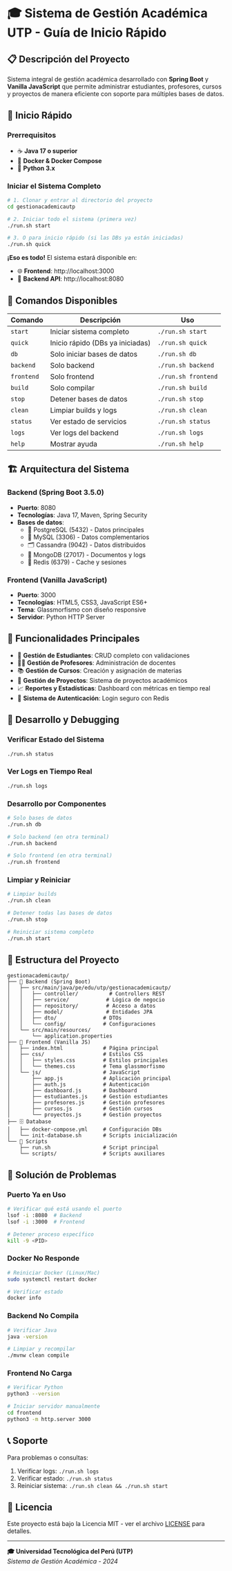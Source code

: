 # 🎓 Sistema de Gestión Académica UTP - Guía de Inicio Rápido

## 📋 Descripción del Proyecto

Sistema integral de gestión académica desarrollado con **Spring Boot** y **Vanilla JavaScript** que permite administrar estudiantes, profesores, cursos y proyectos de manera eficiente con soporte para múltiples bases de datos.

## 🚀 Inicio Rápido

### Prerrequisitos
- ☕ **Java 17 o superior**
- 🐳 **Docker & Docker Compose**
- 🐍 **Python 3.x**

### Iniciar el Sistema Completo

```bash
# 1. Clonar y entrar al directorio del proyecto
cd gestionacademicautp

# 2. Iniciar todo el sistema (primera vez)
./run.sh start

# 3. O para inicio rápido (si las DBs ya están iniciadas)
./run.sh quick
```

**¡Eso es todo!** El sistema estará disponible en:
- 🌐 **Frontend**: http://localhost:3000
- 🔧 **Backend API**: http://localhost:8080

## 📖 Comandos Disponibles

| Comando | Descripción | Uso |
|---------|-------------|-----|
| `start` | Iniciar sistema completo | `./run.sh start` |
| `quick` | Inicio rápido (DBs ya iniciadas) | `./run.sh quick` |
| `db` | Solo iniciar bases de datos | `./run.sh db` |
| `backend` | Solo backend | `./run.sh backend` |
| `frontend` | Solo frontend | `./run.sh frontend` |
| `build` | Solo compilar | `./run.sh build` |
| `stop` | Detener bases de datos | `./run.sh stop` |
| `clean` | Limpiar builds y logs | `./run.sh clean` |
| `status` | Ver estado de servicios | `./run.sh status` |
| `logs` | Ver logs del backend | `./run.sh logs` |
| `help` | Mostrar ayuda | `./run.sh help` |

## 🏗️ Arquitectura del Sistema

### Backend (Spring Boot 3.5.0)
- **Puerto**: 8080
- **Tecnologías**: Java 17, Maven, Spring Security
- **Bases de datos**:
  - 🐘 PostgreSQL (5432) - Datos principales
  - 🐬 MySQL (3306) - Datos complementarios
  - 🗂️ Cassandra (9042) - Datos distribuidos
  - 🍃 MongoDB (27017) - Documentos y logs
  - 🔴 Redis (6379) - Cache y sesiones

### Frontend (Vanilla JavaScript)
- **Puerto**: 3000
- **Tecnologías**: HTML5, CSS3, JavaScript ES6+
- **Tema**: Glassmorfismo con diseño responsive
- **Servidor**: Python HTTP Server

## 🎯 Funcionalidades Principales

- 👥 **Gestión de Estudiantes**: CRUD completo con validaciones
- 👨‍🏫 **Gestión de Profesores**: Administración de docentes
- 📚 **Gestión de Cursos**: Creación y asignación de materias
- 🚀 **Gestión de Proyectos**: Sistema de proyectos académicos
- 📈 **Reportes y Estadísticas**: Dashboard con métricas en tiempo real
- 🔐 **Sistema de Autenticación**: Login seguro con Redis

## 🔧 Desarrollo y Debugging

### Verificar Estado del Sistema
```bash
./run.sh status
```

### Ver Logs en Tiempo Real
```bash
./run.sh logs
```

### Desarrollo por Componentes
```bash
# Solo bases de datos
./run.sh db

# Solo backend (en otra terminal)
./run.sh backend

# Solo frontend (en otra terminal)
./run.sh frontend
```

### Limpiar y Reiniciar
```bash
# Limpiar builds
./run.sh clean

# Detener todas las bases de datos
./run.sh stop

# Reiniciar sistema completo
./run.sh start
```

## 📁 Estructura del Proyecto

```
gestionacademicautp/
├── 🔧 Backend (Spring Boot)
│   ├── src/main/java/pe/edu/utp/gestionacademicautp/
│   │   ├── controller/          # Controllers REST
│   │   ├── service/            # Lógica de negocio
│   │   ├── repository/         # Acceso a datos
│   │   ├── model/              # Entidades JPA
│   │   ├── dto/               # DTOs
│   │   └── config/            # Configuraciones
│   └── src/main/resources/
│       └── application.properties
├── 🎨 Frontend (Vanilla JS)
│   ├── index.html             # Página principal
│   ├── css/                   # Estilos CSS
│   │   ├── styles.css         # Estilos principales
│   │   └── themes.css         # Tema glassmorfismo
│   └── js/                    # JavaScript
│       ├── app.js             # Aplicación principal
│       ├── auth.js            # Autenticación
│       ├── dashboard.js       # Dashboard
│       ├── estudiantes.js     # Gestión estudiantes
│       ├── profesores.js      # Gestión profesores
│       ├── cursos.js          # Gestión cursos
│       └── proyectos.js       # Gestión proyectos
├── 🗄️ Database
│   ├── docker-compose.yml     # Configuración DBs
│   └── init-database.sh       # Scripts inicialización
└── 📜 Scripts
    ├── run.sh                 # Script principal
    └── scripts/               # Scripts auxiliares
```

## 🚨 Solución de Problemas

### Puerto Ya en Uso
```bash
# Verificar qué está usando el puerto
lsof -i :8080  # Backend
lsof -i :3000  # Frontend

# Detener proceso específico
kill -9 <PID>
```

### Docker No Responde
```bash
# Reiniciar Docker (Linux/Mac)
sudo systemctl restart docker

# Verificar estado
docker info
```

### Backend No Compila
```bash
# Verificar Java
java -version

# Limpiar y recompilar
./mvnw clean compile
```

### Frontend No Carga
```bash
# Verificar Python
python3 --version

# Iniciar servidor manualmente
cd frontend
python3 -m http.server 3000
```

## 📞 Soporte

Para problemas o consultas:
1. Verificar logs: `./run.sh logs`
2. Verificar estado: `./run.sh status`
3. Reiniciar sistema: `./run.sh clean && ./run.sh start`

## 📄 Licencia

Este proyecto está bajo la Licencia MIT - ver el archivo [LICENSE](LICENSE) para detalles.

---

**🎓 Universidad Tecnológica del Perú (UTP)**  
*Sistema de Gestión Académica - 2024*
